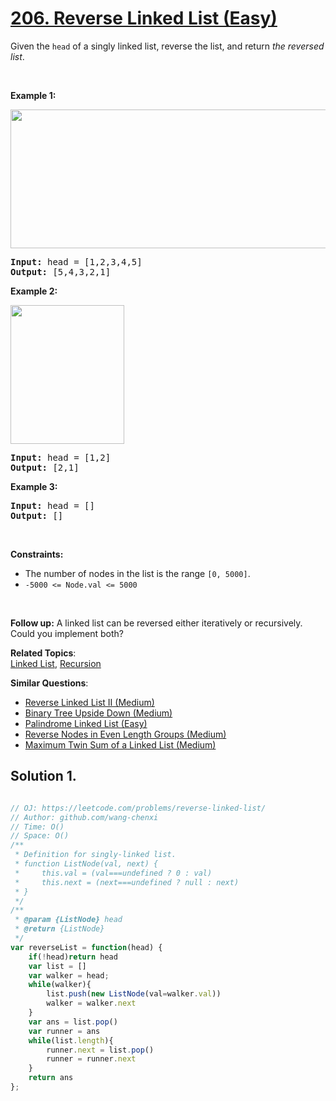 # [206. Reverse Linked List (Easy)](https://leetcode.com/problems/reverse-linked-list/)

<p>Given the <code>head</code> of a singly linked list, reverse the list, and return <em>the reversed list</em>.</p>

<p>&nbsp;</p>
<p><strong>Example 1:</strong></p>
<img alt="" src="https://assets.leetcode.com/uploads/2021/02/19/rev1ex1.jpg" style="width: 542px; height: 222px;">
<pre><strong>Input:</strong> head = [1,2,3,4,5]
<strong>Output:</strong> [5,4,3,2,1]
</pre>

<p><strong>Example 2:</strong></p>
<img alt="" src="https://assets.leetcode.com/uploads/2021/02/19/rev1ex2.jpg" style="width: 182px; height: 222px;">
<pre><strong>Input:</strong> head = [1,2]
<strong>Output:</strong> [2,1]
</pre>

<p><strong>Example 3:</strong></p>

<pre><strong>Input:</strong> head = []
<strong>Output:</strong> []
</pre>

<p>&nbsp;</p>
<p><strong>Constraints:</strong></p>

<ul>
	<li>The number of nodes in the list is the range <code>[0, 5000]</code>.</li>
	<li><code>-5000 &lt;= Node.val &lt;= 5000</code></li>
</ul>

<p>&nbsp;</p>
<p><strong>Follow up:</strong> A linked list can be reversed either iteratively or recursively. Could you implement both?</p>


**Related Topics**:  
[Linked List](https://leetcode.com/tag/linked-list/), [Recursion](https://leetcode.com/tag/recursion/)

**Similar Questions**:
* [Reverse Linked List II (Medium)](https://leetcode.com/problems/reverse-linked-list-ii/)
* [Binary Tree Upside Down (Medium)](https://leetcode.com/problems/binary-tree-upside-down/)
* [Palindrome Linked List (Easy)](https://leetcode.com/problems/palindrome-linked-list/)
* [Reverse Nodes in Even Length Groups (Medium)](https://leetcode.com/problems/reverse-nodes-in-even-length-groups/)
* [Maximum Twin Sum of a Linked List (Medium)](https://leetcode.com/problems/maximum-twin-sum-of-a-linked-list/)

## Solution 1.

```js

// OJ: https://leetcode.com/problems/reverse-linked-list/
// Author: github.com/wang-chenxi
// Time: O()
// Space: O()
/**
 * Definition for singly-linked list.
 * function ListNode(val, next) {
 *     this.val = (val===undefined ? 0 : val)
 *     this.next = (next===undefined ? null : next)
 * }
 */
/**
 * @param {ListNode} head
 * @return {ListNode}
 */
var reverseList = function(head) {
    if(!head)return head
    var list = []
    var walker = head;
    while(walker){
        list.push(new ListNode(val=walker.val))
        walker = walker.next
    }
    var ans = list.pop()
    var runner = ans
    while(list.length){
        runner.next = list.pop()
        runner = runner.next
    }
    return ans
};

```